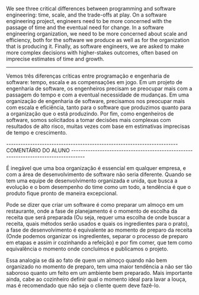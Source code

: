 We see three critical differences between programming and software engineering: time, scale, and the trade-offs at play. On a software engineering project, engineers need to be more concerned with the passage of time and the eventual need for change. In a software engineering organization, we need to be more concerned about scale and efficiency, both for the software we produce as well as for the organization that is producing it. Finally, as software engineers, we are asked to make more complex decisions with higher-stakes outcomes, often based on imprecise estimates of time and growth.

---------------------------------------------------------------------------------------------------------------------------------------------------------------------------------

Vemos três diferenças críticas entre programação e engenharia de software: tempo, escala e as compensações em jogo. Em um projeto de engenharia de software, os engenheiros precisam se preocupar mais com a passagem do tempo e com a eventual necessidade de mudanças. Em uma organização de engenharia de software, precisamos nos preocupar mais com escala e eficiência, tanto para o software que produzimos quanto para a organização que o está produzindo. Por fim, como engenheiros de software, somos solicitados a tomar decisões mais complexas com resultados de alto risco, muitas vezes com base em estimativas imprecisas de tempo e crescimento.

                                                                        
------------------------------------------------------------------------ COMENTÁRIO DO ALUNO ------------------------------------------------------------------------------------

É inegável que uma boa organização é essencial em qualquer empresa, e com a área de desenvolvimento de software não seria diferente. Quando se tem uma equipe de desenvolvimento organizada e unida, que busca a evolução e o bom desempenho do time como um todo, a tendência é que o produto fique pronto de maneira excepcional. 

Pode se dizer que criar um software é como preparar um almoço em um restaurante, onde a fase de planejamento é o momento de escolha da receita que será preparada (Ou seja, requer uma escolha de onde buscar a receita, quais métodos serão usados e quais os ingredientes para o prato), a fase de desenvolvimento é equivalente ao momento de preparo da receita (Onde podemos organizar os ingredientes, separar o processo de preparo em etapas e assim ir cozinhando a refeição) e por fim comer, que tem como equivalência o momento onde concluímos e publicamos o projeto. 

Essa analogia se dá ao fato de quem um almoço quando não bem organizado no momento de preparo, tem uma maior tendência a não ser tão saboroso quanto um feito em um ambiente bem preparado. Mais importante ainda, cabe ao cozinheiro definir qual o momento ideal para lavar a louça, mas é recomendado que não seja o cliente quem deve fazê-lo.

